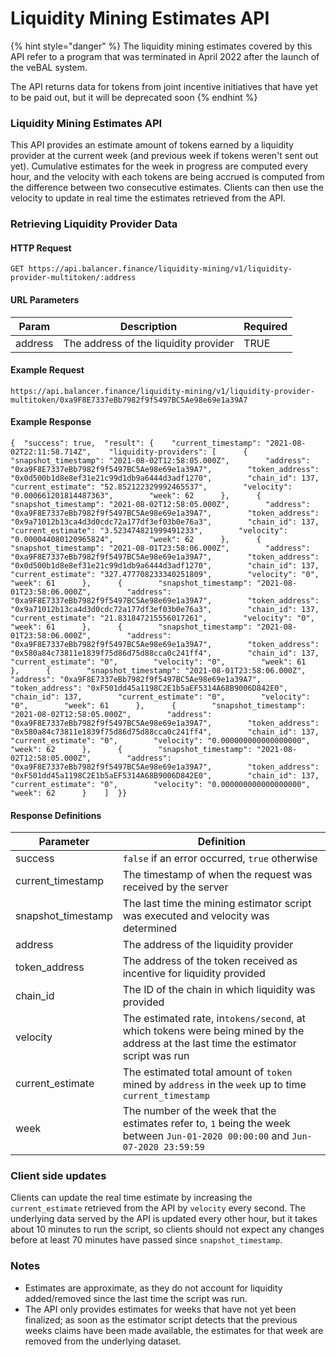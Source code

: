 # Liquidity Mining Estimates API

{% hint style="danger" %}
The liquidity mining estimates covered by this API refer to a program that was terminated in April 2022 after the launch of the veBAL system.

The API returns data for tokens from joint incentive initiatives that have yet to be paid out, but it will be deprecated soon
{% endhint %}

### Liquidity Mining Estimates API <a href="#liquidity-mining-estimates-api-1" id="liquidity-mining-estimates-api-1"></a>

This API provides an estimate amount of tokens earned by a liquidity provider at the current week (and previous week if tokens weren't sent out yet). Cumulative estimates for the week in progress are computed every hour, and the velocity with each tokens are being accrued is computed from the difference between two consecutive estimates. Clients can then use the velocity to update in real time the estimates retrieved from the API.

### Retrieving Liquidity Provider Data <a href="#retrieving-liquidity-provider-data" id="retrieving-liquidity-provider-data"></a>

#### HTTP Request <a href="#http-request" id="http-request"></a>

```
GET https://api.balancer.finance/liquidity-mining/v1/liquidity-provider-multitoken/:address
```

#### URL Parameters <a href="#url-parameters" id="url-parameters"></a>

| Param   | Description                           | Required |
| ------- | ------------------------------------- | -------- |
| address | The address of the liquidity provider | TRUE     |

#### Example Request <a href="#example-request" id="example-request"></a>

```
https://api.balancer.finance/liquidity-mining/v1/liquidity-provider-multitoken/0xa9F8E7337eBb7982f9f5497BC5Ae98e69e1a39A7
```

#### Example Response <a href="#example-response" id="example-response"></a>

```
{  "success": true,  "result": {    "current_timestamp": "2021-08-02T22:11:58.714Z",    "liquidity-providers": [      {        "snapshot_timestamp": "2021-08-02T12:58:05.000Z",        "address": "0xa9F8E7337eBb7982f9f5497BC5Ae98e69e1a39A7",        "token_address": "0x0d500b1d8e8ef31e21c99d1db9a6444d3adf1270",        "chain_id": 137,        "current_estimate": "52.852122329992465537",        "velocity": "0.000661201814487363",        "week": 62      },      {        "snapshot_timestamp": "2021-08-02T12:58:05.000Z",        "address": "0xa9F8E7337eBb7982f9f5497BC5Ae98e69e1a39A7",        "token_address": "0x9a71012b13ca4d3d0cdc72a177df3ef03b0e76a3",        "chain_id": 137,        "current_estimate": "3.523474821999491233",        "velocity": "0.000044080120965824",        "week": 62      },      {        "snapshot_timestamp": "2021-08-01T23:58:06.000Z",        "address": "0xa9F8E7337eBb7982f9f5497BC5Ae98e69e1a39A7",        "token_address": "0x0d500b1d8e8ef31e21c99d1db9a6444d3adf1270",        "chain_id": 137,        "current_estimate": "327.477708233340251809",        "velocity": "0",        "week": 61      },      {        "snapshot_timestamp": "2021-08-01T23:58:06.000Z",        "address": "0xa9F8E7337eBb7982f9f5497BC5Ae98e69e1a39A7",        "token_address": "0x9a71012b13ca4d3d0cdc72a177df3ef03b0e76a3",        "chain_id": 137,        "current_estimate": "21.831847215556017261",        "velocity": "0",        "week": 61      },      {        "snapshot_timestamp": "2021-08-01T23:58:06.000Z",        "address": "0xa9F8E7337eBb7982f9f5497BC5Ae98e69e1a39A7",        "token_address": "0x580a84c73811e1839f75d86d75d88cca0c241ff4",        "chain_id": 137,        "current_estimate": "0",        "velocity": "0",        "week": 61      },      {        "snapshot_timestamp": "2021-08-01T23:58:06.000Z",        "address": "0xa9F8E7337eBb7982f9f5497BC5Ae98e69e1a39A7",        "token_address": "0xF501dd45a1198C2E1b5aEF5314A68B9006D842E0",        "chain_id": 137,        "current_estimate": "0",        "velocity": "0",        "week": 61      },      {        "snapshot_timestamp": "2021-08-02T12:58:05.000Z",        "address": "0xa9F8E7337eBb7982f9f5497BC5Ae98e69e1a39A7",        "token_address": "0x580a84c73811e1839f75d86d75d88cca0c241ff4",        "chain_id": 137,        "current_estimate": "0",        "velocity": "0.000000000000000000",        "week": 62      },      {        "snapshot_timestamp": "2021-08-02T12:58:05.000Z",        "address": "0xa9F8E7337eBb7982f9f5497BC5Ae98e69e1a39A7",        "token_address": "0xF501dd45a1198C2E1b5aEF5314A68B9006D842E0",        "chain_id": 137,        "current_estimate": "0",        "velocity": "0.000000000000000000",        "week": 62      }    ]  }}
```

#### Response Definitions <a href="#response-definitions" id="response-definitions"></a>

| Parameter           | Definition                                                                                                                           |
| ------------------- | ------------------------------------------------------------------------------------------------------------------------------------ |
| success             | `false` if an error occurred, `true` otherwise                                                                                       |
| current\_timestamp  | The timestamp of when the request was received by the server                                                                         |
| snapshot\_timestamp | The last time the mining estimator script was executed and velocity was determined                                                   |
| address             | The address of the liquidity provider                                                                                                |
| token\_address      | The address of the token received as incentive for liquidity provided                                                                |
| chain\_id           | The ID of the chain in which liquidity was provided                                                                                  |
| velocity            | The estimated rate, in`tokens/second`, at which tokens were being mined by the address at the last time the estimator script was run |
| current\_estimate   | The estimated total amount of `token` mined by `address` in the `week` up to time `current_timestamp`                                |
| week                | The number of the week that the estimates refer to, `1` being the week between `Jun-01-2020 00:00:00` and `Jun-07-2020 23:59:59`     |

### Client side updates <a href="#client-side-updates" id="client-side-updates"></a>

Clients can update the real time estimate by increasing the `current_estimate` retrieved from the API by `velocity` every second. The underlying data served by the API is updated every other hour, but it takes about 10 minutes to run the script, so clients should not expect any changes before at least 70 minutes have passed since `snapshot_timestamp`.

### Notes <a href="#notes" id="notes"></a>

* Estimates are approximate, as they do not account for liquidity added/removed since the last time the script was run.
* The API only provides estimates for weeks that have not yet been finalized; as soon as the estimator script detects that the previous weeks claims have been made available, the estimates for that week are removed from the underlying dataset.

[\
](https://balancer.gitbook.io/balancer/core-concepts/bal-liquidity-mining/exchange-and-reward-listing)
